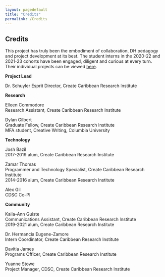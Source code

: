 ```yaml
---
layout: pagedefault
title: "Credits"
permalink: /Credits
---
```

<div class="page_title"><h2>Credits</h2></div>

This project has truly been the embodiment of collaboration, DH pedagogy and project development at its best. The student interns in the 2020-22 and 2021-23 cohorts have been engaged, diligent and curious at every turn. Their individual projects can be viewed [here](https://commonsbox.createcaribbean.org).

__Project Lead__

Dr. Schuyler Esprit
Director, Create Caribbean Research Institute

__Research__

Elleen Commodore
<br>
Research Assistant, Create Caribbean Research Institute

Dylan Gilbert
<br>
Graduate Fellow, Create Caribbean Research Institute
<br>
MFA student, Creative Writing, Columbia University

__Technology__

Josh Bazil
<br>
2017-2019 alum, Create Caribbean Research Institute

Zamar Thomas
<br>
Programmer and Technology Specialist, Create Caribbean Research Institute
<br>
2014-2016 alum, Create Caribbean Research Institute

Alex Gil
<br>
CDSC Co-PI

__Community__

Kaila-Ann Guiste
<br>
Communications Assistant, Create Caribbean Research Institute
<br>
2019-2021 alum, Create Caribbean Research Institute

Dr. Hermancia Eugene-Zamore
<br>
Intern Coordinator, Create Caribbean Research Institute

Davitia James
<br>
Programs Officer, Create Caribbean Research Institute

Yuanne Stowe
<br>
Project Manager, CDSC, Create Caribbean Research Institute
